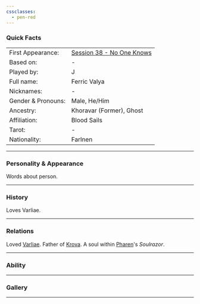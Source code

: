 ```yaml
---
cssclasses:
  - pen-red
---
```

### Quick Facts

|                    |                                                                                           |
| ------------------ | ----------------------------------------------------------------------------------------- |
| First Appearance:  | [Session 38 - No One Knows](../../Session%20Notes/Session%2038%20-%20No%20One%20Knows%5C) |
| Based on:          | -                                                                                         |
| Played by:         | J                                                                                         |
| Full name:         | Ferric Valya                                                                              |
| Nicknames:         | -                                                                                         |
| Gender & Pronouns: | Male, He/Him                                                                              |
| Ancestry:          | Khoravar (Former), Ghost                                                                  |
| Affiliation:       | Blood Sails                                                                               |
| Tarot:             | -                                                                                         |
| Nationality:       | Farlnen                                                                                   |
***
### Personality & Appearance
Words about person.

***
### History
Loves Varliae.

***
### Relations
Loved [Varliae](Varliae.md).
Father of [Krova](Krova.md).
A soul within [Pharen](../Pharen.md)'s *Soulrazor*.

***
### Ability


***
### Gallery

***
